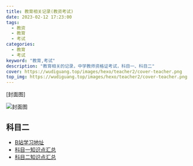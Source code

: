 ```yaml
---
title: 教育相关记录(教资考试)
date: 2023-02-12 17:23:00
tags: 
  - 教资
  - 教育
  - 考试
categories: 
  - 教育
  - 考试
keyword: "教育,考试"
description: "教育相关的记录，中学教师资格证考试，科目一、科目二"
cover: https://wudiguang.top/images/hexo/teacher2/cover-teacher.png
top_img: https://wudiguang.top/images/hexo/teacher2/cover-teacher.png
---
```


[封面图]

![封面图](https://wudiguang.top/images/hexo/teacher2/cover-teacher.png)

## 科目二
- [B站学习地址](https://www.bilibili.com/video/BV1sk4y1q7pM)
- [科目一知识点汇总](/gallery/teacher1)
- [科目二知识点汇总](/gallery/teacher2)
